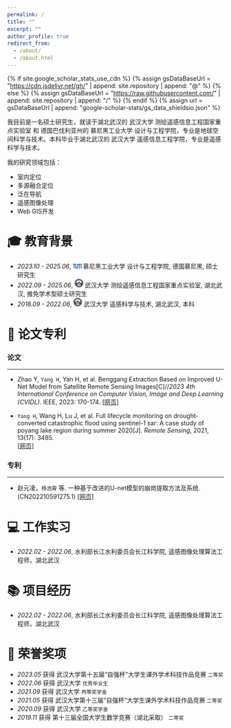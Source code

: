 ```yaml
---
permalink: /
title: ""
excerpt: ""
author_profile: true
redirect_from: 
  - /about/
  - /about.html
---
```


{% if site.google_scholar_stats_use_cdn %}
{% assign gsDataBaseUrl = "https://cdn.jsdelivr.net/gh/" | append: site.repository | append: "@" %}
{% else %}
{% assign gsDataBaseUrl = "https://raw.githubusercontent.com/" | append: site.repository | append: "/" %}
{% endif %}
{% assign url = gsDataBaseUrl | append: "google-scholar-stats/gs_data_shieldsio.json" %}

<span class='anchor' id='about-me'></span>

我目前是一名硕士研究生，就读于湖北武汉的 武汉大学 测绘遥感信息工程国家重点实验室 和 德国巴伐利亚州的 慕尼黑工业大学 设计与工程学院，专业是地球空间科学与技术。本科毕业于湖北武汉的 武汉大学 遥感信息工程学院，专业是遥感科学与技术。

我的研究领域包括：
- 室内定位
- 多源融合定位
- 泛在导航
- 遥感图像处理
- Web GIS开发

<span class='anchor' id='-xl'></span>

# 🎓 教育背景
- *2023.10 - 2025.06*, <a href="https://www.tum.de/"><img class="svg" src="/images/Technical_University_of_Munich_Logo.png" width="20pt"></a> 慕尼黑工业大学 设计与工程学院, 德国慕尼黑, 硕士研究生
- *2022.09 - 2025.06*, <a href="https://www.whu.edu.cn/"><img class="svg" src="/images/Wuhan_University_Logo.png" width="20pt"></a> 武汉大学 测绘遥感信息工程国家重点实验室, 湖北武汉, 推免学术型硕士研究生
- *2018.09 - 2022.06*, <a href="https://www.whu.edu.cn/"><img class="svg" src="/images/Wuhan_University_Logo.png" width="20pt"></a> 武汉大学 遥感科学与技术, 湖北武汉, 本科
 
<span class='anchor' id='-lwzl'></span>

# 📝 论文专利
### 论文
---
- Zhao Y, `Yang H`, Yan H, et al. Benggang Extraction Based on Improved U-Net Model from Satellite Remote Sensing Images[C]//*2023 4th International Conference on Computer Vision, Image and Deep Learning (CVIDL)*. IEEE, 2023: 170-174.
[[网页]](https://ieeexplore.ieee.org/abstract/document/10167177) 

- `Yang H`, Wang H, Lu J, et al. Full lifecycle monitoring on drought-converted catastrophic flood using sentinel-1 sar: A case study of poyang lake region during summer 2020[J]. *Remote Sensing*, 2021, 13(17): 3485.  
[[网页]](https://www.mdpi.com/2072-4292/13/17/3485)

### 专利
---
- 赵元凌，`杨浩霄` 等. 一种基于改进的U-net模型的崩岗提取方法及系统. (CN202210591275.1)
[[网页]](https://www.drugfuture.com/cnpat/cn_patent.asp)

<span class='anchor' id='-gzsx'></span>

# 💻 工作实习
- *2022.02 - 2022.06*, 水利部长江水利委员会长江科学院, 遥感图像处理算法工程师，湖北武汉

<span class='anchor' id='-xmjl'></span>

# 📚 项目经历
- *2022.02 - 2022.06*, 水利部长江水利委员会长江科学院, 遥感图像处理算法工程师，湖北武汉

<span class='anchor' id='-ryjx'></span>

# 🏅 荣誉奖项
- *2023.05* 获得 武汉大学第十五届“自强杯”大学生课外学术科技作品竞赛 `二等奖`  
- *2022.06* 获得 武汉大学 `优秀毕业生`  
- *2021.09* 获得 武汉大学 `丙等奖学金`  
- *2021.05* 获得 武汉大学第十三届“自强杯”大学生课外学术科技作品竞赛 `二等奖`  
- *2020.09* 获得 武汉大学 `乙等奖学金`  
- *2019.11* 获得 第十三届全国大学生数学竞赛（湖北采取） `二等奖`  
